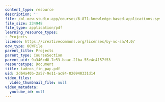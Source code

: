```yaml
---
content_type: resource
description: ''
file: /ol-ocw-studio-app/courses/6-871-knowledge-based-applications-systems-spring-2005/2d64a40b2a579e11ac84020940331d14_tadros_fin_pap.pdf
file_size: 234948
file_type: application/pdf
learning_resource_types:
- Projects
license: https://creativecommons.org/licenses/by-nc-sa/4.0/
ocw_type: OCWFile
parent_title: Projects
parent_type: CourseSection
parent_uid: 9a346cd8-7e53-baac-21ba-55e4c4157f53
resourcetype: Document
title: tadros_fin_pap.pdf
uid: 2d64a40b-2a57-9e11-ac84-020940331d14
video_files:
  video_thumbnail_file: null
video_metadata:
  youtube_id: null
---
```

